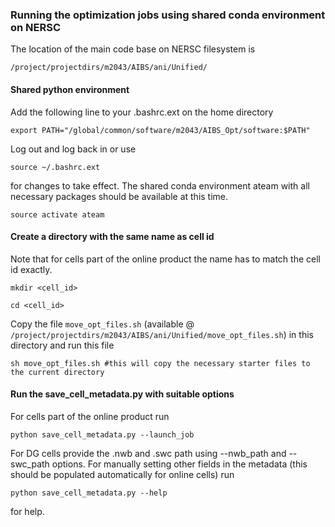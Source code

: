 ### Running the optimization jobs using shared conda environment on NERSC

The location of the main code base on NERSC filesystem is

`/project/projectdirs/m2043/AIBS/ani/Unified/`

#### Shared python environment

Add the following line to your .bashrc.ext on the home directory 

`export PATH="/global/common/software/m2043/AIBS_Opt/software:$PATH"`

Log out and log back in or use

`source ~/.bashrc.ext`

for changes to take effect. The shared conda environment ateam with all necessary packages should be available at this time.

`source activate ateam`

#### Create a directory with the same name as cell id 

Note that for cells part of the online product the name has to match the cell id exactly.

`mkdir <cell_id>`

`cd <cell_id>`

Copy the file `move_opt_files.sh` (available @ `/project/projectdirs/m2043/AIBS/ani/Unified/move_opt_files.sh`) in this directory and run this file

`sh move_opt_files.sh #this will copy the necessary starter files to the current directory`

#### Run the save_cell_metadata.py with suitable options

For cells part of the online product run

`python save_cell_metadata.py --launch_job`

For DG cells provide the .nwb and .swc path using --nwb_path and --swc_path options. For manually setting other fields in the metadata (this should be populated automatically for online cells) run 

`python save_cell_metadata.py --help`

for help.

